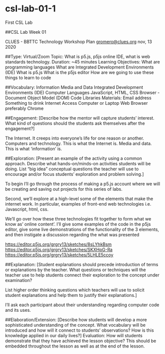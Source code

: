 # csl-lab-01-1
First CSL Lab 

##CSL Lab Week 01

CLUES - BBTTC
Technology Workshop Plan
gromero@clues.org
nov, 13 2020

##Type:
Virtual/Zoom
Topic:
What is p5.js, p5js online IDE, what is web standards technology. 
Duration: 
~45 minutes
Learning Objectives:
What are programming languages
What are Integrated Development Environments (IDE)
What is p5.js
What is the p5js editor
How are we going to use these things to learn to code

##Vocabulary:
Information
Media and Data
Integrated Development Environments (IDE)
Computer Languages
JavaScript, HTML, CSS
Browser - Document Object Model (DOM) 
Code Libraries
Materials:
Email address
Something to drink
Internet Access
Computer or Laptop
Web Browser preferably Chrome

##Engagement:
[Describe how the mentor will capture students’ interest.
What kind of questions should the students ask themselves after the engagement?]

The Internet. It creeps into everyone’s life for one reason or another.
Computers and technology. This is what the Internet is. 
Media and data. This is what ‘information’ is.

##Exploration:
[Present an example of the activity using a common approach. 
Describe what hands-on/minds-on activities students will be doing.
List “big idea” conceptual questions the teacher will use to encourage and/or focus students’ exploration and problem solving.]

To begin I’ll go through the process of making a p5.js account where we will be creating and saving out projects for this series of labs.

Second, we’ll explore at a high-level some of the elements that make the internet work. In particular, examples of front-end web technologies i.e. Javascript, html, css.

We’ll go over how these three technologies fit together to form what we know as’ online content’. I’ll give some examples of the code in the p5js editor, give some live demonstrations of the functionality of the 3 elements, and then instigate a discussion regarding the what was presented

https://editor.p5js.org/grgry13/sketches/8sLYhkBsm
https://editor.p5js.org/grgry13/sketches/SKXHpG-Ra
https://editor.p5js.org/grgry13/sketches/5LHLE5ccoy

##Explanation:
[Student explanations should precede introduction of terms or explanations by the teacher. What questions or techniques will the teacher use to help students connect their exploration to the concept under examination?
 
List higher order thinking questions which teachers will use to solicit student explanations and help them to justify their explanations.]

I’ll ask each participant about their understanding regarding computer code and its  uses.

##Elaboration/Extension:
[Describe how students will develop a more sophisticated understanding of the concept.
What vocabulary will be introduced and how will it connect to students’ observations?
How is this knowledge applied in our daily lives?]
Evaluation:
How will students demonstrate that they have achieved the lesson objective?
This should be embedded throughout the lesson as well as at the end of the lesson.

